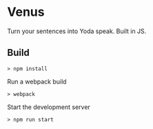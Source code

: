 # Venus

Turn your sentences into Yoda speak. Built in JS.

## Build

```
> npm install
```

Run a webpack build
```
> webpack
```

Start the development server
```
> npm run start
```